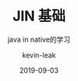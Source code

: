 ---
layout:     post                    # 使用的布局（不需要改）
title:      JIN 基础                 # 标题 
subtitle:   java in native的学习          #副标题
date:       2019-09-03              # 时间
author:     kevin-leak                      # 作者
header-img: img/post/android/bg-2019-16.jpg    #这篇文章标题背景图片
catalog: true                       # 是否归档
tags:                               #标签
    - android
    - c
    - c++
---